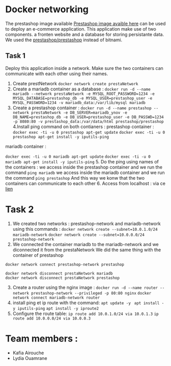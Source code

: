 

# Docker networking

The prestashop image available [Prestashop image avaible here](https://hub.docker.com/r/bitnami/prestashop) can be used to deploy an e-commerce application. This application make use of two components. a fronten website and a database for storing persistante data.
We used the [prestashop/prestashop](https://hub.docker.com/r/prestashop/prestashop) instead of bitnami.

## Task 1

Deploy this application inside a network. Make sure the two containers can communicate with each other using their names.
1. Create prestNetwork
   ```docker network create prestaNetwork```
2. Create a mariadb container as a database :
```docker run -d --name mariadb --network prestaNetwork -e MYSQL_ROOT_PASSWORD=1234 -e MYSQL_DATABASE=prestashop_db -e MYSQL_USER=prestashop_user -e MYSQL_PASSWORD=1234 -v mariadb_data:/var/lib/mysql mariadb```
3. Create a prestashop container :
```docker run -d --name prestashop --network prestaNetwork -e DB_SERVER=mariadb_ynov -e DB_NAME=prestashop_db -e DB_USER=prestashop_user -e DB_PASSWD=1234 -p 8080:80 -v prestashop_data:/var/data/html prestashop/prestashop```
4.Install ping command on both contianers : 
prestashop container : 
```docker exec -ti -u 0 prestashop apt-get update```
```docker exec -ti -u 0 prestashop apt-get install -y iputils-ping```

mariadb container :

```docker exec -ti -u 0 mariadb apt-get update```
```docker exec -ti -u 0 mariadb apt-get install -y iputils-ping```
5. Do the ping using names of the containers :
   we access inside the prestashop container and we run the command ```ping mariadb```
   we access inside the mariadb container and we run the command ```ping prestashop```
And this way we konw that the two containers can communicate to each other
6. Access from localhost :
   via ce [lien](http://loclahost:8080)

# Task 2

1. We created two networks : prestashop-network and mariadb-network using this commands :
   ```docker network create --subnet=10.0.1.0/24 mariadb-network```
   ```docker network create --subnet=10.0.0.0/24 prestashop-network```
2. We connected the container mariadb to the mariadb-network and we diconnected it from the prestaNetwork
   We did the same thing with the container of prestashop

```docker network connect mariadb-network mariadb
docker network connect prestashop-network prestashop

docker network disconnect prestaNetwork mariadb
docker network disconnect prestaNetwork prestashop
```
3. Create a router using the nginx image :
```docker run -d --name router --network prestashop-network --privileged -p 80:80 nginx```
```docker network connect mariadb-network router```
4. install ping et ip route with the command:
```apt update -y ```
```apt install -y iputils-ping```
```apt install -y iproute2```
5. Configure the route table:
```ip route add 10.0.1.0/24 via 10.0.1.3```
```ip route add 10.0.0.0/24 via 10.0.0.3```

# Team members : 
- Kafia Airouche
- Lydia Ouamrane

